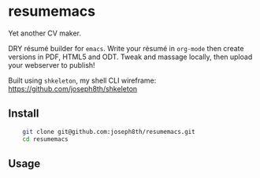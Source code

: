 # resumemacs

Yet another CV maker.

DRY résumé builder for `emacs`. Write your résumé in `org-mode` then create versions in PDF, HTML5 and ODT. Tweak and massage locally, then upload your webserver to publish!

Built using `shkeleton`, my shell CLI wireframe: https://github.com/joseph8th/shkeleton

## Install

```bash
    git clone git@github.com:joseph8th/resumemacs.git
    cd resumemacs
```

## Usage
